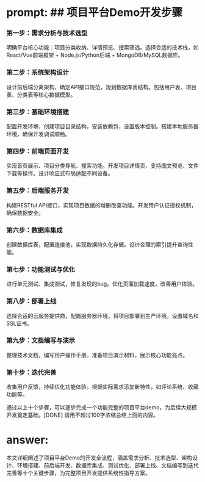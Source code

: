 # prompt: ## 项目平台Demo开发步骤

### 第一步：需求分析与技术选型
明确平台核心功能：项目分类收纳、详情预览、搜索筛选。选择合适的技术栈，如React/Vue前端框架 + Node.js/Python后端 + MongoDB/MySQL数据库。

### 第二步：系统架构设计
设计前后端分离架构，确定API接口规范，规划数据库表结构。包括用户表、项目表、分类表等核心数据模型。

### 第三步：基础环境搭建
配置开发环境，创建项目目录结构，安装依赖包，设置版本控制。搭建本地服务器环境，确保开发调试顺畅。

### 第四步：前端页面开发
实现首页展示、项目分类导航、搜索功能。开发项目详情页，支持图文预览、文件下载等操作。设计响应式布局适配不同设备。

### 第五步：后端服务开发
构建RESTful API接口，实现项目数据的增删改查功能。开发用户认证授权机制，确保数据安全。

### 第六步：数据库集成
创建数据库表，配置连接池，实现数据持久化存储。设计合理的索引提升查询性能。

### 第七步：功能测试与优化
进行单元测试、集成测试，修复发现的bug。优化页面加载速度，改善用户体验。

### 第八步：部署上线
选择合适的云服务提供商，配置服务器环境，将项目部署到生产环境。设置域名和SSL证书。

### 第九步：文档编写与演示
整理技术文档，编写用户操作手册。准备项目演示材料，展示核心功能亮点。

### 第十步：迭代完善
收集用户反馈，持续优化功能体验。根据实际需求添加新特性，如评论系统、收藏功能等。

通过以上十个步骤，可以逐步完成一个功能完整的项目平台demo，为后续大规模开发奠定基础。[DONE]
请用不超过100字浓缩总结上面的内容。
# answer: 
 本文详细阐述了项目平台Demo的开发全流程，涵盖需求分析、技术选型、架构设计、环境搭建、前后端开发、数据库集成、测试优化、部署上线、文档编写到迭代完善等十个关键步骤，为完整项目开发提供系统性指导方案。

